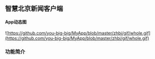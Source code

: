 ## 智慧北京新闻客户端 ##

#### App动态图 ####

![https://github.com/you-big-big/MyApp/blob/master/zhbj/gif/whole.gif](https://github.com/you-big-big/MyApp/blob/master/zhbj/gif/whole.gif)

### 功能简介  ###





